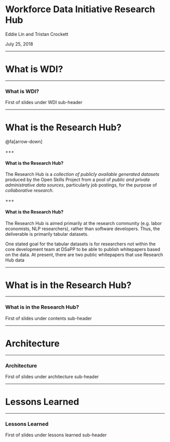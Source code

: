 # Workforce Data Initiative Research Hub

Eddie Lin and Tristan Crockett

July 25, 2018

---

# What is WDI?

---

### What is WDI?

First of slides under WDI sub-header

---

# What is the Research Hub?

@fa[arrow-down]

+++

#### What is the Research Hub?

The Research Hub is a *collection of publicly available generated datasets* produced by the Open Skills Project from a pool of *public and private administrative data sources*, particularly job postings, for the purpose of *collaborative research*.

+++

#### What is the Research Hub?

The Research Hub is aimed primarily at the research community (e.g. labor economists, NLP researchers), rather than software developers. Thus, the deliverable is primarily tabular datasets.

One stated goal for the tabular datasets is for researchers not within the core development team at DSaPP to be able to publish whitepapers based on the data. At present, there are two public whitepapers that use Research Hub data

---

# What is in the Research Hub?

---

### What is in the Research Hub?

First of slides under contents sub-header

---

# Architecture

---

### Architecture

First of slides under architecture sub-header

---

# Lessons Learned

---

### Lessons Learned

First of slides under lessons learned sub-header
